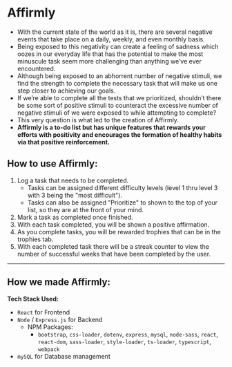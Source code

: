 # Affirmly

-   With the current state of the world as it is, there are several negative events that take place on a daily, weekly, and even monthly basis.
-   Being exposed to this negativity can create a feeling of sadness which oozes in our everyday life that has the potential to make the most minuscule task seem more challenging than anything we’ve ever encountered.
-   Although being exposed to an abhorrent number of negative stimuli, we find the strength to complete the necessary task that will make us one step closer to achieving our goals.
-   If we’re able to complete all the tests that we prioritized, shouldn’t there be some sort of positive stimuli to counteract the excessive number of negative stimuli of we were exposed to while attempting to complete?
-   This very question is what led to the creation of Affirmly.
-   **Affirmly is a to-do list but has unique features that rewards your efforts with positivity and encourages the formation of healthy habits via that positive reinforcement.**

## How to use Affirmly:

1. Log a task that needs to be completed.
    - Tasks can be assigned different difficulty levels (level 1 thru level 3 with 3 being the "most difficult").
    - Tasks can also be assigned "Prioritize" to shown to the top of your list, so they are at the front of your mind.
2. Mark a task as completed once finished.
3. With each task completed, you will be shown a positive affirmation.
4. As you complete tasks, you will be rewarded trophies that can be in the trophies tab.
5. With each completed task there will be a streak counter to view the number of successful weeks that have been completed by the user.

---

## How we made Affirmly:

**Tech Stack Used:** 

* `React` for Frontend
* `Node` / `Express.js` for Backend
    * NPM Packages:
        * `bootstrap`, `css-loader`, `dotenv`, `express`, `mysql`, `node-sass`, `react`, `react-dom`, `sass-loader`, `style-loader`, `ts-loader`, `typescript`, `webpack`
* `mySQL` for Database management
